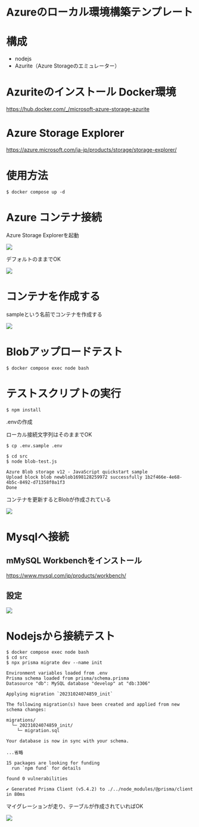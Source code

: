 Azureのローカル環境構築テンプレート
===

# 構成

- nodejs
- Azurite（Azure Storageのエミュレーター）

# Azuriteのインストール Docker環境
https://hub.docker.com/_/microsoft-azure-storage-azurite

# Azure Storage Explorer
https://azure.microsoft.com/ja-jp/products/storage/storage-explorer/

# 使用方法

```
$ docker compose up -d
```

# Azure コンテナ接続

Azure Storage Explorerを起動

![](./images/image-001.png)

デフォルトのままでOK

![](./images/image-002.png)

# コンテナを作成する

sampleという名前でコンテナを作成する

![](./images/image-003.png)

# Blobアップロードテスト

```
$ docker compose exec node bash
```

# テストスクリプトの実行

```
$ npm install
```

.envの作成

ローカル接続文字列はそのままでOK

```
$ cp .env.sample .env
```

```
$ cd src
$ node blob-test.js

Azure Blob storage v12 - JavaScript quickstart sample
Upload block blob newblob1698128259972 successfully 1b2f466e-4e68-4b5c-8492-d71358f0a1f3
Done
```

コンテナを更新するとBlobが作成されている

![](./images/image-004.png)

# Mysqlへ接続

## mMySQL Workbenchをインストール

https://www.mysql.com/jp/products/workbench/

## 設定

![](./images/image-005.png)

# Nodejsから接続テスト

```
$ docker compose exec node bash
$ cd src
$ npx prisma migrate dev --name init

Environment variables loaded from .env
Prisma schema loaded from prisma/schema.prisma
Datasource "db": MySQL database "develop" at "db:3306"

Applying migration `20231024074859_init`

The following migration(s) have been created and applied from new schema changes:

migrations/
  └─ 20231024074859_init/
    └─ migration.sql

Your database is now in sync with your schema.

...省略

15 packages are looking for funding
  run `npm fund` for details

found 0 vulnerabilities

✔ Generated Prisma Client (v5.4.2) to ./../node_modules/@prisma/client in 80ms
```

マイグレーションが走り、テーブルが作成されていればOK

![](./images/image-006.png)


